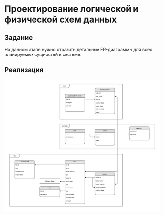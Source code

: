 # Проектирование логической и физической схем данных
## Задание
На данном этапе нужно отразить детальные ER-диаграммы для всех планируемых сущностей в системе.
## Реализация
![alt text](./db_concept.png)